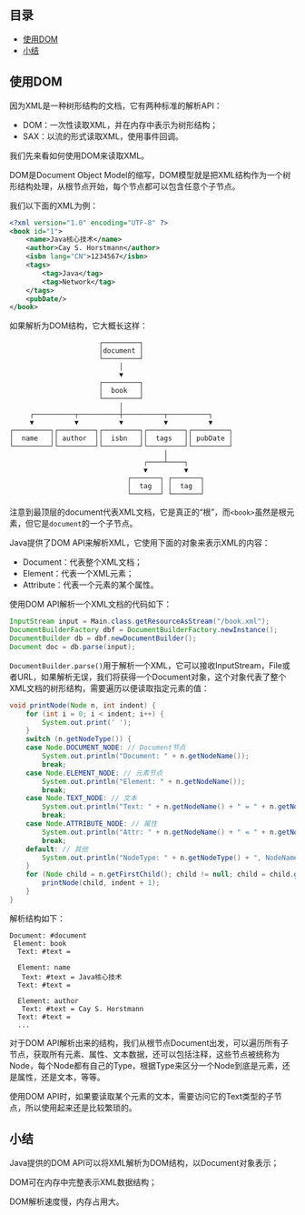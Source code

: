 ## 目录

- [使用DOM](#使用DOM)
- [小结](#小结)



## 使用DOM

因为XML是一种树形结构的文档，它有两种标准的解析API：

- DOM：一次性读取XML，并在内存中表示为树形结构；
- SAX：以流的形式读取XML，使用事件回调。

我们先来看如何使用DOM来读取XML。

DOM是Document Object Model的缩写，DOM模型就是把XML结构作为一个树形结构处理，从根节点开始，每个节点都可以包含任意个子节点。

我们以下面的XML为例：

```xml
<?xml version="1.0" encoding="UTF-8" ?>
<book id="1">
    <name>Java核心技术</name>
    <author>Cay S. Horstmann</author>
    <isbn lang="CN">1234567</isbn>
    <tags>
        <tag>Java</tag>
        <tag>Network</tag>
    </tags>
    <pubDate/>
</book>
```

如果解析为DOM结构，它大概长这样：

```ascii
                      ┌─────────┐
                      │document │
                      └─────────┘
                           │
                           ▼
                      ┌─────────┐
                      │  book   │
                      └─────────┘
                           │
     ┌──────────┬──────────┼──────────┬──────────┐
     ▼          ▼          ▼          ▼          ▼
┌─────────┐┌─────────┐┌─────────┐┌─────────┐┌─────────┐
│  name   ││ author  ││  isbn   ││  tags   ││ pubDate │
└─────────┘└─────────┘└─────────┘└─────────┘└─────────┘
                                      │
                                 ┌────┴────┐
                                 ▼         ▼
                             ┌───────┐ ┌───────┐
                             │  tag  │ │  tag  │
                             └───────┘ └───────┘
```

注意到最顶层的document代表XML文档，它是真正的“根”，而`<book>`虽然是根元素，但它是`document`的一个子节点。

Java提供了DOM API来解析XML，它使用下面的对象来表示XML的内容：

- Document：代表整个XML文档；
- Element：代表一个XML元素；
- Attribute：代表一个元素的某个属性。

使用DOM API解析一个XML文档的代码如下：

```java
InputStream input = Main.class.getResourceAsStream("/book.xml");
DocumentBuilderFactory dbf = DocumentBuilderFactory.newInstance();
DocumentBuilder db = dbf.newDocumentBuilder();
Document doc = db.parse(input);
```

`DocumentBuilder.parse()`用于解析一个XML，它可以接收InputStream，File或者URL，如果解析无误，我们将获得一个Document对象，这个对象代表了整个XML文档的树形结构，需要遍历以便读取指定元素的值：

```java
void printNode(Node n, int indent) {
    for (int i = 0; i < indent; i++) {
        System.out.print(' ');
    }
    switch (n.getNodeType()) {
    case Node.DOCUMENT_NODE: // Document节点
        System.out.println("Document: " + n.getNodeName());
        break;
    case Node.ELEMENT_NODE: // 元素节点
        System.out.println("Element: " + n.getNodeName());
        break;
    case Node.TEXT_NODE: // 文本
        System.out.println("Text: " + n.getNodeName() + " = " + n.getNodeValue());
        break;
    case Node.ATTRIBUTE_NODE: // 属性
        System.out.println("Attr: " + n.getNodeName() + " = " + n.getNodeValue());
        break;
    default: // 其他
        System.out.println("NodeType: " + n.getNodeType() + ", NodeName: " + n.getNodeName());
    }
    for (Node child = n.getFirstChild(); child != null; child = child.getNextSibling()) {
        printNode(child, indent + 1);
    }
}
```

解析结构如下：

```
Document: #document
 Element: book
  Text: #text = 
    
  Element: name
   Text: #text = Java核心技术
  Text: #text = 
    
  Element: author
   Text: #text = Cay S. Horstmann
  Text: #text = 
  ...
```

对于DOM API解析出来的结构，我们从根节点Document出发，可以遍历所有子节点，获取所有元素、属性、文本数据，还可以包括注释，这些节点被统称为Node，每个Node都有自己的Type，根据Type来区分一个Node到底是元素，还是属性，还是文本，等等。

使用DOM API时，如果要读取某个元素的文本，需要访问它的Text类型的子节点，所以使用起来还是比较繁琐的。

## 小结

Java提供的DOM API可以将XML解析为DOM结构，以Document对象表示；

DOM可在内存中完整表示XML数据结构；

DOM解析速度慢，内存占用大。
